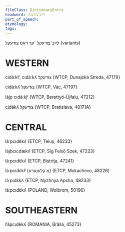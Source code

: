 ```yaml
---
fileClass: DictionaryEntry
headword: לײַב־צודעקל
part_of_speech: 
etymology: 
tags: 
---
```

לײַב־צודעקל
־עך
דאָס
צודעקל {variants}

WESTERN
========

cidáːklʲ, cɩdáːkʎ צודעקל {WTCP, Dunajská Streda, 47179}

cìdáːkʎ צודעקל {WTCP, Vác, 47197}

làjp cɩdáːkl̩ʲ {WTCP, Berettyó-Újfalu, 47212}

cidákʎ צודעקל {WTCP, Bratislava, 48171A} 

CENTRAL
========

láˑpcɩdèkʎ {ETCP, Teiuș, 46233}

lájbcɩcdækʎ {ETCP, Sîg Felső Szek, 47223}

láˑpcɩdɛ̀kʎ {ETCP, Bistriţa, 47241}

láˑpcɩdɛklʲ {אַ קלענערע} {ETCP, Mukachevo, 48226}

láˑpɩdɛ̀kʎ {ETCP, Nyzhnya Apsha, 48233}

láːpcɩdɛ̀kʎ {POLAND, Wolbrom, 50196}

SOUTHEASTERN
==============

lʲápcɩdèkʎ {ROMANIA, Brăila, 45273}
